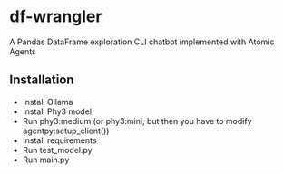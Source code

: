 # df-wrangler
A Pandas DataFrame exploration CLI chatbot implemented with Atomic Agents

## Installation
- Install Ollama
- Install Phy3 model
- Run phy3:medium (or phy3:mini, but then you have to modify agentpy:setup_client())
- Install requirements
- Run test_model.py
- Run main.py
